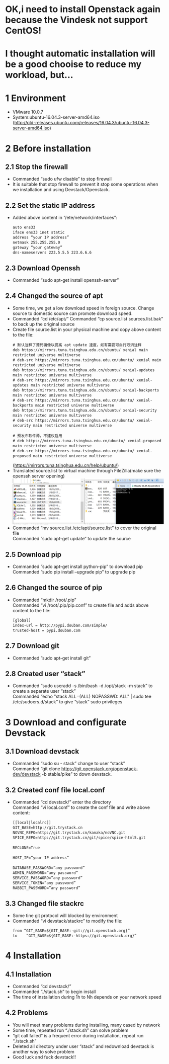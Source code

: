 # OK,i need to install Openstack again because the Vindesk not support CentOS!
# I thought automatic installation will be a good chooise to reduce my workload, but...
# 1 Environment
-	VMware 10.0.7
-	System:ubuntu-16.04.3-server-amd64.iso  
(http://old-releases.ubuntu.com/releases/16.04.3/ubuntu-16.04.3-server-amd64.iso)
# 2 Before installation
## 2.1 Stop the firewall
- Commanded “sudo ufw disable” to stop firewall
- It is suitable that stop firewall to prevent it stop some operations when we installation and using Devstack/Openstack.
## 2.2 Set the static IP address
- Added above content in “/ete/network/interfaces”:
  ```
  auto ens33
  iface ens33 inet static
  address “your IP address”
  netmask 255.255.255.0
  gateway “your gateway”
  dns-nameservers 223.5.5.5 223.6.6.6
  ```
 
## 2.3 Download Openssh
- Commanded “sudo apt-get install openssh-server”
## 2.4 Changed the source of apt
- Some time, we get a low download speed in foreign source. Change source to domestic source can promote download speed.
- Commanded “cd /etc/apt/”
Commanded “cp source.list sources.list.bak” to back up the original source
- Create file source.list in your physical machine and copy above content to the file:  
  ```
  # 默认注释了源码镜像以提高 apt update 速度，如有需要可自行取消注释
  deb https://mirrors.tuna.tsinghua.edu.cn/ubuntu/ xenial main restricted universe multiverse
  # deb-src https://mirrors.tuna.tsinghua.edu.cn/ubuntu/ xenial main restricted universe multiverse
  deb https://mirrors.tuna.tsinghua.edu.cn/ubuntu/ xenial-updates main restricted universe multiverse
  # deb-src https://mirrors.tuna.tsinghua.edu.cn/ubuntu/ xenial-updates main restricted universe multiverse
  deb https://mirrors.tuna.tsinghua.edu.cn/ubuntu/ xenial-backports main restricted universe multiverse
  # deb-src https://mirrors.tuna.tsinghua.edu.cn/ubuntu/ xenial-backports main restricted universe multiverse
  deb https://mirrors.tuna.tsinghua.edu.cn/ubuntu/ xenial-security main restricted universe multiverse
  # deb-src https://mirrors.tuna.tsinghua.edu.cn/ubuntu/ xenial-security main restricted universe multiverse
  
  # 预发布软件源，不建议启用
  # deb https://mirrors.tuna.tsinghua.edu.cn/ubuntu/ xenial-proposed main restricted universe multiverse
  # deb-src https://mirrors.tuna.tsinghua.edu.cn/ubuntu/ xenial-proposed main restricted universe multiverse
  ```  
  (https://mirrors.tuna.tsinghua.edu.cn/help/ubuntu/)
- Translated source.list to virtual machine through FileZilla(make sure the openssh server opening)
  ![](translate_source.list.png)
- Commanded ”mv source.list /etc/apt/source.list” to cover the original file  
  Commanded ”sudo apt-get update” to update the source
## 2.5 Download pip
- Commanded ”sudo apt-get install python-pip” to download pip  
  Commanded ”sudo pip install –upgrade pip” to upgrade pip
## 2.6 Changed the source of pip
- Commanded “mkdir /root/.pip”  
  Commanded “vi /root/.pip/pip.conf” to create file and adds above content to the file:
  ```
  [global]
  index-url = http://pypi.douban.com/simple/
  trusted-host = pypi.douban.com
  ```
## 2.7 Download git
- Commanded ”sudo apt-get install git”
## 2.8 Created user “stack”
- Commanded “sudo useradd -s /bin/bash -d /opt/stack -m stack” to create a separate user “stack”  
  Commanded “echo "stack ALL=(ALL) NOPASSWD: ALL" | sudo tee /etc/sudoers.d/stack” to give “stack” sudo privileges
# 3 Download and configurate Devstack
## 3.1 Download devstack
- Commanded “sudo su - stack” change to user “stack”  
  Commanded “git clone https://git.openstack.org/openstack-dev/devstack -b stable/pike” to down devstack.
## 3.2	Created conf file local.conf
- Commanded “cd devstack/” enter the directory  
  Commanded “vi local.conf” to create the conf file and write above content:
  ```
  [[local|localrc]]
  GIT_BASE=http://git.trystack.cn
  NOVNC_REPO=http://git.trystack.cn/kanaka/noVNC.git
  SPICE_REPO=http://git.trystack.cn/git/spice/spice-html5.git

  RECLONE=True

  HOST_IP=”your IP address”

  DATABASE_PASSWORD=”any password”
  ADMIN_PASSWORD=”any password”
  SERVICE_PASSWORD=”any password”
  SERVICE_TOKEN=”any password”
  RABBIT_PASSWORD=”any password”
  ```
## 3.3	Changed file stackrc
- Some tine git protocol will blocked by environment
- Commanded “vi devstack/stackrc” to modify the file:
  ```
  from “GIT_BASE=${GIT_BASE:-git://git.openstack.org}”
  to    “GIT_BASE=${GIT_BASE:-https://git.openstack.org}”
  ```
 
# 4 Installation
## 4.1 Installation
- Commanded “cd devstack/”
- Commanded “./stack.sh” to begin install
- The time of installation during 1h to Nh depends on your network speed 
## 4.2 Problems
- You will meet many problems during installing, many cased by network
- Some time, repeated run “./stack.sh” can solve problem
- “git call failed” is a frequent error during installation, repeat run “./stack.sh”
- Deleted all directory under user “stack” and redownload devstack is another way to solve problem
- Good luck and fuck devstack!!

